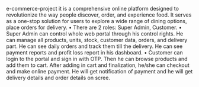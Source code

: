 e-commerce-project
it is a comprehensive online platform designed to revolutionize the way people discover, order, and experience food. It serves as a one-stop solution for users to explore a wide range of dining options, place orders for delivery.
• There are 2 roles: Super Admin, Customer.
• Super Admin can control whole web portal through his control rights. He can manage all products, units, stock, customer data, orders, and delivery part. He can see daily orders and track 
  them till the delivery. He can see payment reports and profit loss report in his dashboard. 
• Customer can login to the portal and sign in with OTP. Then he can browse products and add them to cart. After adding in cart and finalization, he/she can checkout and make online 
  payment. He will get notification of payment and he will get delivery details and order details on scree.

